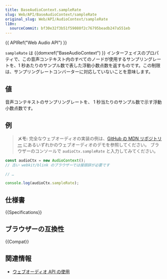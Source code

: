 ```yaml
---
title: BaseAudioContext.sampleRate
slug: Web/API/BaseAudioContext/sampleRate
original_slug: Web/API/AudioContext/sampleRate
l10n:
  sourceCommit: bf30e32f3b51f59080f2c76795beadb247a551eb
---
```


{{ APIRef("Web Audio API") }}

`sampleRate` は {{domxref("BaseAudioContext") }} インターフェイスのプロパティで、この音声コンテキスト内のすべてのノードが使用するサンプリングレートを、1 秒あたりのサンプル数で表した浮動小数点数を返すものです。この制限は、サンプリングレートコンバーターに対応していないことを意味します。

## 値

音声コンテキストのサンプリングレートを、 1 秒当たりのサンプル数で示す浮動小数点数です。

## 例

> **メモ:** 完全なウェブオーディオの実装の例は、[GitHub の MDN リポジトリー](https://github.com/mdn/webaudio-examples) にあるいずれかのウェブオーディオのデモを参照してください。
> ブラウザーのコンソールで `audioCtx.sampleRate` と入力してみてください。

```js
const audioCtx = new AudioContext();
// 古い webkit/blink のブラウザーでは接頭辞が必要です

// …

console.log(audioCtx.sampleRate);
```

## 仕様書

{{Specifications}}

## ブラウザーの互換性

{{Compat}}

## 関連情報

- [ウェブオーディオ API の使用](/ja/docs/Web/API/Web_Audio_API/Using_Web_Audio_API)
